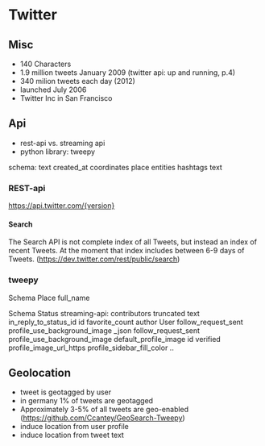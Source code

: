 
Twitter
=======

Misc
----
- 140 Characters
- 1.9 million tweets January 2009 (twitter api: up and running, p.4)
- 340 milion tweets each day (2012)
- launched July 2006
- Twitter Inc in San Francisco

Api
---

- rest-api vs. streaming api
- python library: tweepy

schema: 
text
created_at
coordinates
place
entities
    hashtags
        text

### REST-api
https://api.twitter.com/{version}

#### Search

The Search API is not complete index of all Tweets, but instead an index of recent Tweets.
At the moment that index includes between 6-9 days of Tweets. (https://dev.twitter.com/rest/public/search)


### tweepy

Schema Place
    full_name

Schema Status streaming-api:
    contributors
    truncated
    text
    in_reply_to_status_id
    id
    favorite_count
    author
        User
        follow_request_sent
        profile_use_background_image 
    _json
        follow_request_sent
        profile_use_background_image
        default_profile_image
        id
        verified
        profile_image_url_https
        profile_sidebar_fill_color
        .. 
        
Geolocation
-----------
- tweet is geotagged by user
- in germany 1% of tweets are geotagged
- Approximately 3-5% of all tweets are geo-enabled (https://github.com/Ccantey/GeoSearch-Tweepy)
- induce location from user profile
- induce location from tweet text